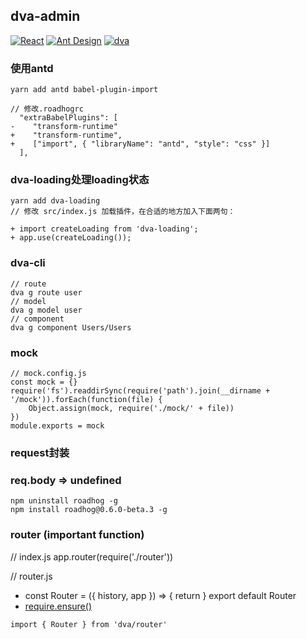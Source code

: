 ## dva-admin
[![React](https://img.shields.io/badge/react-^15.6.1-brightgreen.svg?style=flat-square)](https://github.com/facebook/react)
[![Ant Design](https://img.shields.io/badge/ant--design-^2.11.2-yellowgreen.svg?style=flat-square)](https://github.com/ant-design/ant-design)
[![dva](https://img.shields.io/badge/dva-^1.2.0-orange.svg?style=flat-square)](https://github.com/dvajs/dva)

### 使用antd
```
yarn add antd babel-plugin-import

// 修改.roadhogrc
  "extraBabelPlugins": [
-    "transform-runtime"
+    "transform-runtime",
+    ["import", { "libraryName": "antd", "style": "css" }]
  ],
```

### dva-loading处理loading状态
```
yarn add dva-loading
// 修改 src/index.js 加载插件，在合适的地方加入下面两句：

+ import createLoading from 'dva-loading';
+ app.use(createLoading());
```

### dva-cli
```
// route
dva g route user
// model
dva g model user
// component 
dva g component Users/Users
```

### mock
```
// mock.config.js
const mock = {}
require('fs').readdirSync(require('path').join(__dirname + '/mock')).forEach(function(file) {
    Object.assign(mock, require('./mock/' + file))
})
module.exports = mock
```

### request封装

### req.body => undefined
```
npm uninstall roadhog -g
npm install roadhog@0.6.0-beta.3 -g
```

### router (important function)
// index.js
app.router(require('./router'))

// router.js
- const Router = ({ history, app }) => {
  return <Router history={history} routes={routes} >
}
export default Router
- [require.ensure()](http://www.css88.com/doc/webpack2/guides/code-splitting-require/)
```
import { Router } from 'dva/router'
```